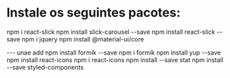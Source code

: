 # Instale os seguintes pacotes:
npm i react-slick
npm install slick-carousel --save
npm install react-slick --save
npm i jquery
npm install @material-ui/core

--- unae add
npm install formik --save
npm i formik 
npm install yup --save
npm install react-icons
npm i react-icons
npm install --save stat
npm install --save styled-components